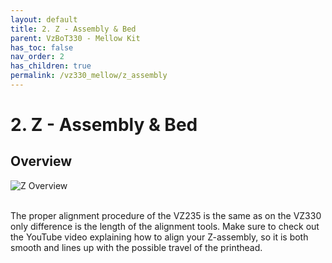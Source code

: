 ```yaml
---
layout: default
title: 2. Z - Assembly & Bed
parent: VzBoT330 - Mellow Kit
has_toc: false
nav_order: 2
has_children: true
permalink: /vz330_mellow/z_assembly
---
```


# 2. Z - Assembly & Bed

## Overview
![Z Overview](../../assets/images/manual/vz330_mellow/z_assembly/overview.png)
<br>
<br>

The proper alignment procedure of the VZ235 is the same as on the VZ330 only difference is the length of the alignment tools. Make sure to check out the YouTube video explaining how to align your Z-assembly, so it is both smooth and lines up with the possible travel of the printhead.